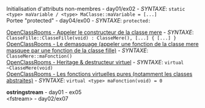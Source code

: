 
Initialisation d'attributs non-membres - day01/ex02 - _SYNTAXE_: `static <type> maVariable / <type> MaClasse::maVariable = [...]`  
Portee "protected" - day04/ex00 - _SYNTAXE_: `protected:`  

[OpenClassRooms - Appeler le constructeur de la classe mere](https://openclassrooms/fr/courses/1894236-programmez-avec-le-langage-c/1898475-decouvrez-lheritage#/id/r-1908234) - _SYNTAXE_: `ClasseFille::ClasseFille(void) : ClasseMere(), [...] { [...] }`  
[OpenClassRooms - Le demasquage (appeler une fonction de la classe mere masquee par une fonction de la classe fille)](https://openclassrooms/fr/courses/1894236-programmez-avec-le-langage-c/1898475-decouvrez-lheritage#/id/r-1908310) - _SYNTAXE_: `ClasseMere::maFonction()`  
[OpenClassRooms - Heritage & destructeur virtuel](https://openclassrooms/fr/courses/1894236-programmez-avec-le-langage-c/1898632-mettez-en-oeuvre-le-polymorphisme#/id/r-1908400) - _SYNTAXE_: `virtual ~ClasseMere(void)`  
[OpenClassRooms - Les fonctions virtuelles pures (notamment les classes abstraites)](https://openclassrooms/fr/courses/1894236-programmez-avec-le-langage-c/1898632-mettez-en-oeuvre-le-polymorphisme#/id/r-1898631) - _SYNTAXE_: `virtual <type> maFonction(void) = 0`  

__ostringstream__ - day01 - ex05  
\<fstream\> - day02/ex07  

